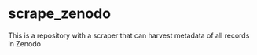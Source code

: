 # scrape_zenodo
This is a repository with a scraper that can harvest metadata of all records in Zenodo
